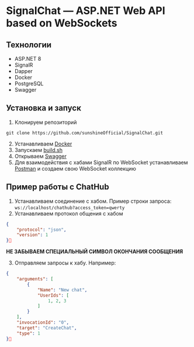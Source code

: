 # SignalChat — ASP.NET Web API based on WebSockets

## Технологии
* ASP.NET 8
* SignalR
* Dapper
* Docker
* PostgreSQL
* Swagger

## Установка и запуск

1. Клонируем репозиторий
```shell
git clone https://github.com/sunshineOfficial/SignalChat.git
```
2. Устанавливаем [Docker](https://www.docker.com/products/docker-desktop/)
3. Запускаем [build.sh](build.sh)
4. Открываем [Swagger](http://localhost/swagger/index.html)
5. Для взаимодействия с хабами SignalR по WebSocket устанавливаем [Postman](https://www.postman.com) и создаем свою WebSocket коллекцию

## Пример работы с ChatHub

1. Устанавливаем соединение с хабом. Пример строки запроса: `ws://localhost/chathub?access_token=qwerty`
2. Устанавливаем протокол общения с хабом
```json
{
    "protocol": "json",
    "version": 1
}
```
**НЕ ЗАБЫВАЕМ СПЕЦИАЛЬНЫЙ СИМВОЛ ОКОНЧАНИЯ СООБЩЕНИЯ**

3. Отправляем запросы к хабу. Например:
```json
{
    "arguments": [
        {
            "Name": "New chat",
            "UserIds": [
                1, 2, 3
            ]
        }
    ],
    "invocationId": "0",
    "target": "CreateChat",
    "type": 1
}
```
